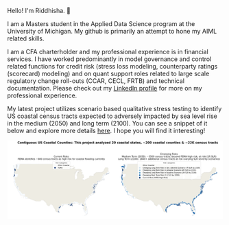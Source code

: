 Hello! I'm Riddhisha. 👋

I am a Masters student in the Applied Data Science program at the University of Michigan. My github is primarily an attempt to hone my AIML related skills. 

I am a CFA charterholder and my professional experience is in financial services. I have worked predominantly in model governance and control related functions for credit risk (stress loss modeling, counterparty ratings (scorecard) modeling) and on quant support roles related to large scale regulatory change roll-outs (CCAR, CECL, FRTB) and technical documentation. Please check out my [LinkedIn profile](https://www.linkedin.com/in/riddhishaprabhu/) for more on my professional experience.

My latest project utilizes scenario based qualitative stress testing to identify US coastal census tracts expected to adversely impacted by sea level rise in the medium (2050) and long term (2100). You can see a snippet of it below and explore more details [here](https://prarid.github.io/SeaLevelRiseImpact_CoastalRealEstate/). I hope you will find it interesting!

<img src="https://github.com/prarid/SeaLevelRiseImpact_CoastalRealEstate/blob/main/Output/Figures/US_current_vs_emerging_risks.png">

